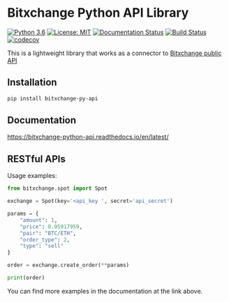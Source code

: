 # Bitxchange Python API Library
[![Python 3.6](https://img.shields.io/badge/python-3.6+-blue.svg)](https://www.python.org/downloads/release/python-360/)
[![License: MIT](https://img.shields.io/badge/License-MIT-yellow.svg)](https://opensource.org/licenses/MIT)
[![Documentation Status](https://readthedocs.org/projects/bitxchange-python-api/badge/?version=latest)](https://bitxchange-python-api.readthedocs.io/en/latest/?badge=latest)
[![Build Status](https://app.travis-ci.com/Wozinga/bitxchange_python_api.svg?branch=master)](https://app.travis-ci.com/Wozinga/bitxchange_python_api)
[![codecov](https://codecov.io/gh/Wozinga/bitxchange_python_api/branch/master/graph/badge.svg?token=V9JR3JRFEN)](https://codecov.io/gh/Wozinga/bitxchange_python_api)

This is a lightweight library that works as a connector to [Bitxchange public API](https://bitxchange-python-api.readthedocs.io/en/latest/)


## Installation
```bash
pip install bitxchange-py-api
```

## Documentation
https://bitxchange-python-api.readthedocs.io/en/latest/

## RESTful APIs
Usage examples:
```python
from bitxchange.spot import Spot

exchange = Spot(key='<api_key ', secret='api_secret')

params = {
    "amount": 1,
    "price": 0.05917959,
    "pair": "BTC/ETH",
    "order_type": 2,
    "type": "sell"
}

order = exchange.create_order(**params)

print(order)
```
You can find more examples in the documentation at the link above.
